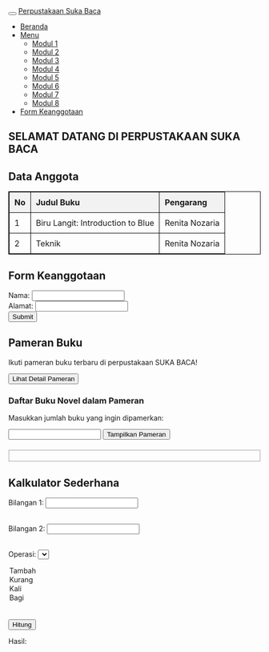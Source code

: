 <!DOCTYPE html>
<html lang="en">
<head>
  <meta charset="UTF-8">
  <meta name="viewport" content="width=device-width, initial-scale=1.0">
  <title>Perpustakaan</title>
  <link rel="stylesheet" href="https://maxcdn.bootstrapcdn.com/bootstrap/3.3.7/css/bootstrap.min.css">
  <link rel="stylesheet" href="style.bg.css">
</head>
<body>
  <nav class="navbar navbar-inverse">
    <div class="container-fluid">
      <div class="navbar-header">
        <button type="button" class="navbar-toggle" data-toggle="collapse" data-target="#myNavbar">
          <span class="icon-bar"></span>
          <span class="icon-bar"></span>
          <span class="icon-bar"></span>
        </button>
        <a class="navbar-brand" href="#">Perpustakaan Suka Baca</a>
      </div>
      <div class="collapse navbar-collapse" id="myNavbar">
        <ul class="nav navbar-nav">
          <li class="active"><a href="#">Beranda</a></li>
          <li class="dropdown">
            <a class="dropdown-toggle" data-toggle="dropdown" href="#">Menu <span class="caret"></span></a>
            <ul class="dropdown-menu">
              <li><a href="MARIA.html">Modul 1</a></li>
              <li><a href="GRACE.html">Modul 2</a></li>
              <li><a href="ANGEL.html">Modul 3</a></li>
              <li><a href="SHINEEE.html">Modul 4</a></li>
              <li><a href="Mariaa.html">Modul 5</a></li>
              <li><a href="Gracee.html">Modul 6</a></li>
              <li><a href="MGA.html">Modul 7</a></li>
              <li><a href="Angell.html">Modul 8</a></li>
              </ul>
          </li>
          <li><a href="#">Form Keanggotaan</a></li>
        </ul>
      </div>
    </div>
  </nav>
  
  <div class="container-fluid">
    <div class="row">
      <div class="col-md-4">
        <h2>SELAMAT DATANG DI PERPUSTAKAAN SUKA BACA</h2>
      </div>
      <div class="col-md-4">
        <h2>Data Anggota</h2>
        <table class="table table-bordered">
          <thead>
            <tr>
              <th>No</th>
              <th>Judul Buku</th>
              <th>Pengarang </th>
            </tr>
          </thead>
          <tbody>
            <tr>
              <td>1</td>
              <td>Biru Langit: Introduction to Blue</td>
              <td>Renita Nozaria</td>
            </tr>
            <tr>
              <td>2</td>
              <td>Teknik </td>
              <td>Renita Nozaria</td>
            </tr>
          </tbody>
        </table>
      </div>
      <div class="col-md-4">
        <h2>Form Keanggotaan</h2>
        <form>
          <div class="form-group">
            <label for="nama">Nama:</label>
            <input type="text" class="form-control" id="nama">
          </div>
          <div class="form-group">
            <label for="alamat">Alamat:</label>
            <input type="text" class="form-control" id="alamat">
          </div>
          <button type="submit" class="btn btn-default">Submit</button>
        </form>
      </div>
    </div>
  </div>

  <script src="https://ajax.googleapis.com/ajax/libs/jquery/1.12.4/jquery.min.js"></script>
  <script src="https://maxcdn.bootstrapcdn.com/bootstrap/3.3.7/js/bootstrap.min.js"></script>
</body>
</html>

<!DOCTYPE html>
<html lang="en">
<head>
    <meta charset="UTF-8">
    <title>Modul 5 no 3</title>
</head>
<body>

<h2 id="judulPameran">Pameran Buku</h2>

<div id="deskripsiPameran">
    <p>Ikuti pameran buku terbaru di perpustakaan SUKA BACA!</p>
</div>

<button id="tombolPameran">Lihat Detail Pameran</button>

<h3>Daftar Buku Novel dalam Pameran</h3>
<ul id="daftarBuku"></ul>

<script>
    // elemen berdasarkan ID - Javascript
    var judulPameran = document.getElementById("judulPameran");
    var deskripsiPameran = document.getElementById("deskripsiPameran");
    var tombolPameran = document.getElementById("tombolPameran");
    var daftarBuku = document.getElementById("daftarBuku");

    // HTML DOM event untuk tombol "lihat detail pameran"
    tombolPameran.addEventListener("click", function() {
        deskripsiPameran.innerHTML = "<p>Detail Pameran: Pameran buku terbaru akan diselenggarakan pada tanggal 30 april 2024.</p>";
 // daftar buku novel
 var bukuNovel = [
            { judul: "Harry Potter and the Philosopher's Stone", pengarang: "J.K. Rowling" },
            { judul: "To Kill a Mockingbird", pengarang: "Harper Lee" },
            { judul: "Pride and Prejudice", pengarang: "Jane Austen" },
            { judul: "The Great Gatsby", pengarang: "F. Scott Fitzgerald" },
            { judul: "1984", pengarang: "George Orwell" },
            { judul: "The Catcher in the Rye", pengarang: "J.D. Salinger" },
            { judul: "Moby-Dick", pengarang: "Herman Melville" },
            { judul: "War and Peace", pengarang: "Leo Tolstoy" },
            { judul: "The Hobbit", pengarang: "J.R.R. Tolkien" },
            { judul: "Brave New World", pengarang: "Aldous Huxley" },
            { judul: "The Lord of the Rings", pengarang: "J.R.R. Tolkien" },
            { judul: "Jane Eyre", pengarang: "Charlotte Brontë" },
            { judul: "Wuthering Heights", pengarang: "Emily Brontë" },
            { judul: "The Picture of Dorian Gray", pengarang: "Oscar Wilde" },
            { judul: "Dracula", pengarang: "Bram Stoker" }
        ];
        bukuNovel.forEach(function(buku) {
            var itemBuku = document.createElement("li");
            itemBuku.textContent = buku.judul + " - " + buku.pengarang;
            daftarBuku.appendChild(itemBuku);
        });
    });

    </script>
  </body>
  </html>

  <!DOCTYPE html>
<html lang="en">
<head>
  
 

<!DOCTYPE html>
<html lang="en">
<head>
<meta charset="UTF-8">
<meta name="viewport" content="width=device-width, initial-scale=1.0">
<title>Perpustakaan</title>
<style>
    /* Styles untuk pameran buku */
    .book-exhibition {
        border: 2px solid #ccc;
        padding: 10px;
        margin-top: 20px;
    }
</style>
</head>
<body>



<p>Masukkan jumlah buku yang ingin dipamerkan:</p>
<input type="number" id="jumlahBuku">
<button onclick="tampilkanPameran()">Tampilkan Pameran</button>

<div id="pameranBuku" class="book-exhibition"></div>

<script>
// JavaScript code
function tampilkanPameran() {
    var jumlahBuku = parseInt(document.getElementById("jumlahBuku").value);
    var pameran = document.getElementById("pameranBuku");
   // Bersihkan pameran sebelum menambahkan buku baru
   pameran.innerHTML = "";

if (jumlahBuku <= 0 || isNaN(jumlahBuku)) {
    pameran.innerHTML = "Masukkan jumlah buku yang valid!";
} else {
    pameran.innerHTML = "<h2>Pameran Buku:</h2>";

    // Buat daftar buku dengan perulangan
    pameran.innerHTML += "<ul>";
    for (var i = 1; i <= jumlahBuku; i++) {
        pameran.innerHTML += "<li>Buku " + i + "</li>";
    }
    pameran.innerHTML += "</ul>";
}
}
</script>

</body>
</html>



<!DOCTYPE html>
<html>
<head>
<title>Kalkulator Sederhana</title>
<script>
  function hitung() {
            var bil1 = parseFloat(document.getElementById("bil1").value);
            var bil2 = parseFloat(document.getElementById("bil2").value);
            var operasi = document.getElementById("operasi").value;
            var hasil;

            if (isNaN(bil1) || isNaN(bil2)) {
                hasil = "Mohon masukkan bilangan yang valid";
            } else {
                switch (operasi) {
                    case "tambah":
                        hasil = bil1 + bil2;
                        break;
                    case "kurang":
                        hasil = bil1 - bil2;
                        break;
                    case "kali":
                        hasil = bil1 * bil2;
                        break;
                    case "bagi":
                        if (bil2 === 0) {
                            hasil = "Pembagian dengan nol tidak diperbolehkan";
                        } else {
                            hasil = bil1 / bil2;
                        }
                        break;
                    default:
                        hasil = "Operasi tidak valid";
                }
            }

document.getElementById("hasil").innerHTML = "Hasil: " + hasil;
}
</script>
</head>
<body>
<h2>Kalkulator Sederhana</h2>
<form onsubmit="event.preventDefault(); hitung();">
<label for="bil1">Bilangan 1:</label>
<input type="text" id="bil1" name="bil1"><br><br>

<label for="bil2">Bilangan 2:</label>
<input type="text" id="bil2" name="bil2"><br><br>

<label for="operasi">Operasi:</label>
<select id="operasi" name="operasi">
<option value="tambah">Tambah</option>
<option value="kurang">Kurang</option>
<option value="kali">Kali</option>
<option value="bagi">Bagi</option>
</select><br><br>

<input type="submit" value="Hitung">
</form>
<p id="hasil">Hasil: </p>
</body>
</html>
<!DOCTYPE html>

<!DOCTYPE html>
<html>
<head>
    <title>Manajemen Database</title>
    <style>
        table {
            width: 100%;
            border-collapse: collapse;
        }
        table, th, td {
            border: 1px solid black;
        }
        th, td {
            padding: 10px;
            text-align: left;
        }
        th {
            background-color: #f2f2f2;
        }
        .control {
            margin-top: 20px;
        }
    </style>
    <script>
        let database = [
            { id: 1, name: "Chanyeol", age: 31, email: "yeol@gmail.com" },
            { id: 2, name: "Taeyong", age: 28, email: "ty@gmail.com" },
            { id: 3, name: "Mark ", age: 23, email: "marklee@gmail.com" },
            { id: 4, name: "Hanbin", age: 27, email: "hanbin@gmail.com" }
            
        ];
        function displayDatabase() {
            let table = document.getElementById("databaseTable");
            table.innerHTML = "";
            database.forEach((row, index) => {
                let tr = table.insertRow();
                tr.insertCell(0).innerHTML = row.id;
                tr.insertCell(1).innerHTML = row.name;
                tr.insertCell(2).innerHTML = row.age;
                tr.insertCell(3).innerHTML = row.email;
                let actions = tr.insertCell(4);
                actions.innerHTML = `<button onclick="editRow(${index})">Edit</button>
                                     <button onclick="deleteRow(${index})">Delete</button>`;
            });
        }

        function addRow() {
            let name = document.getElementById("name").value;
            let age = document.getElementById("age").value;
            let email = document.getElementById("email").value;
            let id = database.length ? database[database.length - 1].id + 1 : 1;
            database.push({ id, name, age, email });
            displayDatabase();
        }
        function editRow(index) {
            let row = database[index];
            document.getElementById("name").value = row.name;
            document.getElementById("age").value = row.age;
            document.getElementById("email").value = row.email;
            document.getElementById("index").value = index;
            document.getElementById("submit").value = "Update";
        }

        function updateRow(index) {
            let name = document.getElementById("name").value;
            let age = document.getElementById("age").value;
            let email = document.getElementById("email").value;
            database[index] = { ...database[index], name, age, email };
            displayDatabase();
            document.getElementById("submit").value = "Add";
        }

        function deleteRow(index) {
            database.splice(index, 1);
            displayDatabase();
        }

        function handleSubmit() {
            let index = document.getElementById("index").value;
            if (index) {
                updateRow(index);
            } else {
                addRow();
            }
            document.getElementById("index").value = "";
            document.getElementById("name").value = "";
            document.getElementById("age").value = "";
            document.getElementById("email").value = "";
        }

        window.onload = function() {
            displayDatabase();
        };
    </script>
</head>
<body>
    <h2>Manajemen Database</h2>
    <table>
        <thead>
            <tr>
                <th>ID</th>
                <th>Nama</th>
                <th>Usia</th>
                <th>Email</th>
                <th>Aksi</th>
            </tr>
        </thead>
        <tbody id="databaseTable">
            <!-- Data akan diisi oleh JavaScript -->
        </tbody>
    </table>
    <div class="control">
        <h3>Tambah/Ubah Data</h3>
        <form onsubmit="event.preventDefault(); handleSubmit();">
            <input type="hidden" id="index">
            <label for="name">Nama:</label>
            <input type="text" id="name" name="name" required><br><br>
            <label for="age">Usia:</label>
            <input type="number" id="age" name="age" required><br><br>
            <label for="email">Email:</label>
            <input type="email" id="email" name="email" required><br><br>
            <input type="submit" id="submit" value="Add">
        </form>
    </div>
</body>
</html>

<!DOCTYPE html>
<html lang="en">
<head>
    <meta charset="UTF-8">
    <meta name="viewport" content="width=device-width, initial-scale=1.0">
    <title>Document</title>
</head>
<body>
    <!--Contact-->
    <section id="contact">
        <div class="contact main-container">
            <div class="contact-left">
                <form class="contact-form" action="https://formspree.io/f/mleqallq" method="POST">
                    <div>
                        <input type="text" placeholder="Name" name="name">
                        </div>
                        <div>
                            <input type="email" placeholder="Email" name="email">
                            </div>
                            <div>
                                <textarea
                                name="message"
                                id="message"
                                placeholder="Message"
                                cols="30"
                                row="10">
                            </textarea>
                        </div>    
                        <div>
                            <button class="btn-submit">Send Message</button>
                        </div>
                </form>
            </div>
        </body>
        </html>
